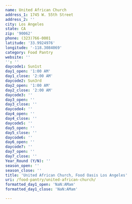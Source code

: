 ```yaml
---
name: United African Church
address_1: 1745 W. 55th Street
address_2: ''
city: Los Angeles
state: CA
zip: '90062'
phone: (323)766-0001
latitude: '33.9924976'
longitude: '-118.3084069'
category: Food Pantry
website: ''
'': ''
daycode1: Sun1st
day1_open: '1:00 AM'
day1_close: '2:00 AM'
daycode2: Sun3rd
day2_open: '1:00 AM'
day2_close: '2:00 AM'
daycode3: ''
day3_open: ''
day3_close: ''
daycode4: ''
day4_open: ''
day4_close: ''
daycode5: ''
day5_open: ''
day5_close: ''
daycode6: ''
day6_open: ''
daycode7: ''
day7_open: ''
day7_close: ''
Year_Round (Y/N): ''
season_open: ''
season_close: ''
title: 'United African Church, Food Oasis Los Angeles'
uri: /food-pantry/united-african-church/
formatted_day1_open: 'NaN:AMam'
formatted_day1_close: 'NaN:AMam'

---
```

